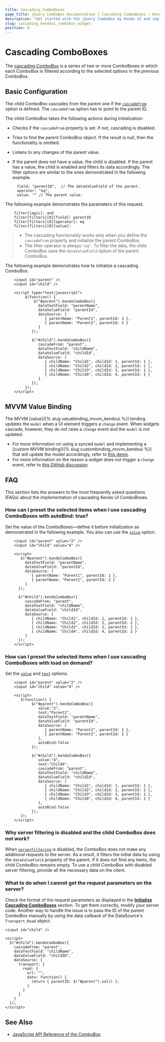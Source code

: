 ```yaml
---
title: Cascading ComboBoxes
page_title: jQuery ComboBox Documentation | Cascading ComboBoxes | Kendo UI
description: "Get started with the jQuery ComboBox by Kendo UI and implement cascading ComboBoxes."
slug: cascading_kendoui_combobox_widget
position: 8
---
```


# Cascading ComboBoxes

The [cascading ComboBox](https://demos.telerik.com/kendo-ui/combobox/cascadingcombobox) is a series of two or more ComboBoxes in which each ComboBox is filtered according to the selected options in the previous ComboBox.

## Basic Configuration

The child ComboBox cascades from the parent one if the [`cascadeFrom`](/api/javascript/ui/combobox#configuration) option is defined. The `cascadeFrom` option has to point to the parent ID.

The child ComboBox takes the following actions during initialization:
- Checks if the `cascadeFrom` property is set. If not, cascading is disabled.
- Tries to find the parent ComboBox object. If the result is null, then the functionality is omitted.
- Listens to any changes of the parent value.
- If the parent does not have a value, the child is disabled. If the parent has a value, the child is enabled and filters its data accordingly. The filter options are similar to the ones demonstrated in the following example.

        field: "parentID",  // The dataValueField of the parent.
        operator: "eq",
        value: "" // The parent value.

The following example demonstrates the parameters of this request.

        filter[logic]: and
        filter[filters][0][field]: parentID
        filter[filters][0][operator]: eq
        filter[filters][0][value]:

> * The cascading functionality works only when you define the `cascadeFrom` property and initialize the parent ComboBox.
> * The filter operator is always `"eq"`. To filter the data, the child ComboBox uses the `dataValueField` option of the parent ComboBox.

The following example demonstrates how to initialize a cascading ComboBox.

```dojo
    <input id="parent" />
    <input id="child" />

    <script type="text/javascript">
         $(function() {
             $("#parent").kendoComboBox({
               dataTextField: "parentName",
               dataValueField: "parentId",
               dataSource: [
                  { parentName: "Parent1", parentId: 1 },
                  { parentName: "Parent2", parentId: 2 }
               ]
            });

            $("#child").kendoComboBox({
               cascadeFrom: "parent",
               dataTextField: "childName",
               dataValueField: "childId",
               dataSource: [
                  { childName: "Child1", childId: 1, parentId: 1 },
                  { childName: "Child2", childId: 2, parentId: 2 },
                  { childName: "Child3", childId: 3, parentId: 1 },
                  { childName: "Child4", childId: 4, parentId: 2 }
               ]
            });
         });
    </script>
```

## MVVM Value Binding

The MVVM [value]({% slug valuebinding_mvvm_kendoui %}) binding updates the `model` when a UI element triggers a `change` event. When widgets cascade, however, they do not raise a `change` event and the `model` is not updated.

* For more information on using a synced `model` and implementing a [custom MVVM binding]({% slug custombinding_mvvm_kendoui %}) that will update the model accordingly, refer to [this demo](https://dojo.telerik.com/@ggkrustev/aSAlU).
* For more information on the reason a widget does not trigger a `change` event, refer to [this GitHub discussion](https://github.com/telerik/kendo-ui-core/issues/661).

## FAQ

This section lists the answers to the most frequently asked questions (FAQs) about the implementation of cascading Kendo UI ComboBoxes.

### How can I preset the selected items when I use cascading ComboBoxes with autoBind: true?

Set the value of the ComboBoxes&mdash;define it before initialization as demonstrated in the following example. You also can use the [`value`](/api/javascript/ui/combobox#configuration) option.

```dojo
    <input id="parent" value="2" />
    <input id="child" value="4" />

    <script>
       $("#parent").kendoComboBox({
         dataTextField: "parentName",
         dataValueField: "parentId",
         dataSource: [
            { parentName: "Parent1", parentId: 1 },
            { parentName: "Parent2", parentId: 2 }
         ]
      });

      $("#child").kendoComboBox({
         cascadeFrom: "parent",
         dataTextField: "childName",
         dataValueField: "childId",
         dataSource: [
            { childName: "Child1", childId: 1, parentId: 1 },
            { childName: "Child2", childId: 2, parentId: 2 },
            { childName: "Child3", childId: 3, parentId: 1 },
            { childName: "Child4", childId: 4, parentId: 2 }
         ]
      });
    </script>
```

### How can I preset the selected items when I use cascading ComboBoxes with load on demand?

Set the [`value`](/api/javascript/ui/combobox#configuration) and [`text`](/api/javascript/ui/combobox#configuration) options.

```dojo
    <input id="parent" value="2" />
    <input id="child" value="4" />

    <script>
       $(function() {
            $("#parent").kendoComboBox({
               value:"2",
               text:"Parent2",
               dataTextField: "parentName",
               dataValueField: "parentId",
               dataSource: [
                  { parentName: "Parent1", parentId: 1 },
                  { parentName: "Parent2", parentId: 2 }
               ],
               autoBind:false
            });

            $("#child").kendoComboBox({
               value:"4",
               text:"Child4",
               cascadeFrom: "parent",
               dataTextField: "childName",
               dataValueField: "childId",
               dataSource: [
                  { childName: "Child1", childId: 1, parentId: 1 },
                  { childName: "Child2", childId: 2, parentId: 2 },
                  { childName: "Child3", childId: 3, parentId: 1 },
                  { childName: "Child4", childId: 4, parentId: 2 }
               ],
               autoBind:false
            });
       });
    </script>
```

### Why server filtering is disabled and the child ComboBox does not work?

When [`serverFiltering`](/api/framework/datasource#configuration) is disabled, the ComboBox does not make any additional requests to the server. As a result, it filters the initial data by using the `dataValueField` property of the parent. If it does not find any items, the child ComboBox remains empty. To use a child ComboBox with disabled server filtering, provide all the necessary data on the client.

### What to do when I cannot get the request parameters on the server?

Check the format of the request parameters as displayed in the [**Initialize Cascading ComboBoxes**](#initialize-cascading-comboboxes) section. To get them correctly, modify your server code. Another way to handle the issue is to pass the ID of the parent ComboBox manually by using the data callback of the DataSource's `Transport.Read` object.

    <input id="child" />

    <script>
      $("#child").kendoComboBox({
        cascadeFrom: "parent",
        dataTextField: "childName",
        dataValueField: "childID",
        dataSource: {
          transport: {
            read: {
              url: "",
              data: function() {
                return { parentID: $("#parent").val() };
              }
            }
          }
        }
      });
    </script>

## See Also

* [JavaScript API Reference of the ComboBox](/api/javascript/ui/combobox)
